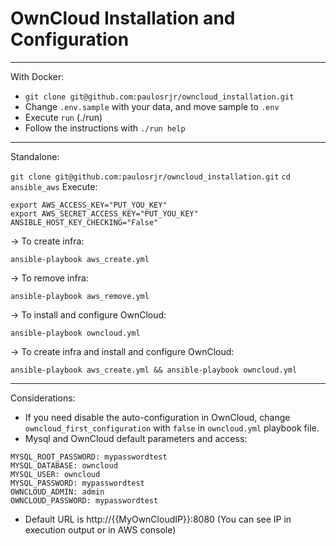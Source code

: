# OwnCloud Installation and Configuration
----------------------
With Docker:

- `git clone git@github.com:paulosrjr/owncloud_installation.git`
- Change `.env.sample` with your data, and move sample to `.env`
- Execute `run` (./run)
- Follow the instructions with `./run help`

----------------------
Standalone:

`git clone git@github.com:paulosrjr/owncloud_installation.git`
`cd ansible_aws`
Execute:
```
export AWS_ACCESS_KEY="PUT_YOU_KEY"
export AWS_SECRET_ACCESS_KEY="PUT_YOU_KEY"
ANSIBLE_HOST_KEY_CHECKING="False"
```
-> To create infra:
```
ansible-playbook aws_create.yml
```
-> To remove infra:
```
ansible-playbook aws_remove.yml
```
-> To install and configure OwnCloud:
```
ansible-playbook owncloud.yml
```
-> To create infra and install and configure OwnCloud:
```
ansible-playbook aws_create.yml && ansible-playbook owncloud.yml
```
----------------------
Considerations:

- If you need disable the auto-configuration in OwnCloud, change `owncloud_first_configuration` with `false` in `owncloud.yml` playbook file.
- Mysql and OwnCloud default parameters and access:
```
MYSQL_ROOT_PASSWORD: mypasswordtest
MYSQL_DATABASE: owncloud
MYSQL_USER: owncloud
MYSQL_PASSWORD: mypasswordtest
OWNCLOUD_ADMIN: admin
OWNCLOUD_PASSWORD: mypasswordtest
```
- Default URL is http://{{MyOwnCloudIP}}:8080  (You can see IP in execution output or in AWS console) 

